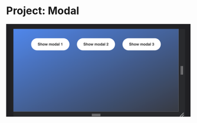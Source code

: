 <div style="text-align: justify">

# Project: Modal

<img src="src/modal.png" alt="game" width="500"/>

</div>
